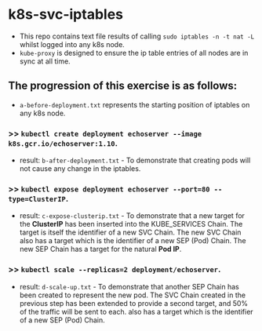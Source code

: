 # k8s-svc-iptables

- This repo contains text file results of calling `sudo iptables -n -t nat -L` whilst logged into any k8s node.
- `kube-proxy` is designed to ensure the ip table entries of all nodes are in sync at all time.

## The progression of this exercise is as follows:
- `a-before-deployment.txt` represents the starting position of iptables on any k8s node.
### >> `kubectl create deployment echoserver --image k8s.gcr.io/echoserver:1.10`.
- result: `b-after-deployment.txt` - To demonstrate that creating pods will not cause any change in the iptables.
### >> `kubectl expose deployment echoserver --port=80 --type=ClusterIP`.
- result: `c-expose-clusterip.txt` - To demonstrate that a new target for the **ClusterIP** has been inserted into the KUBE_SERVICES Chain. The target is itself the identifier of a new SVC Chain. The new SVC Chain also has a target which is the identifier of a new SEP (Pod) Chain. The new SEP Chain has a target for the natural **Pod IP**.
### >> `kubectl scale --replicas=2 deployment/echoserver`.
- result: `d-scale-up.txt` - To demonstrate that another SEP Chain has been created to represent the new pod. The SVC Chain created in the previous step has been extended to provide a second target, and 50% of the traffic will be sent to each.
also has a target which is the identifier of a new SEP (Pod) Chain. 
